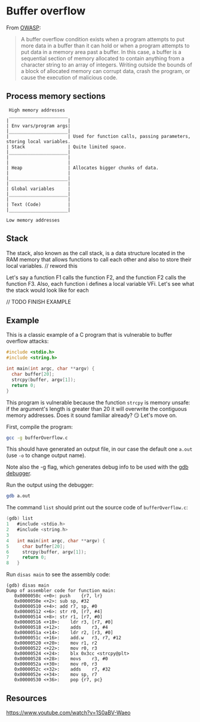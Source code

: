# Buffer overflow
From [OWASP](https://owasp.org/www-community/vulnerabilities/Buffer_Overflow):
> A buffer overflow condition exists when a program attempts to put more data in a buffer than it can hold or when a program attempts to put data in a memory area past a buffer. In this case, a buffer is a sequential section of memory allocated to contain anything from a character string to an array of integers. Writing outside the bounds of a block of allocated memory can corrupt data, crash the program, or cause the execution of malicious code.

## Process memory sections
```
 High memory addresses
 ______________________
|                      |    
| Env vars/program args|
|______________________|
|                      | Used for function calls, passing parameters, storing local variables. 
| Stack                | Quite limited space.
|______________________|
|                      |
|                      |
| Heap                 | Allocates bigger chunks of data. 
|                      |
|______________________|
|                      |
| Global variables     |
|______________________|
|                      | 
| Text (Code)          |
|______________________|

Low memory addresses
```

## Stack
The stack, also known as the call stack, is a data structure located in the RAM memory that allows functions to call each other and also to store their local variables. // reword this

Let's say a function F1 calls the function F2, and the function F2 calls the function F3. Also, each function i defines a local variable VFi. Let's see what the stack would look like for each 

// TODO FINISH EXAMPLE

## Example
This is a classic example of a C program that is vulnerable to buffer overflow attacks:
```C
#include <stdio.h>
#include <string.h>

int main(int argc, char **argv) {
  char buffer[20];
  strcpy(buffer, argv[1]);
  return 0;
}
```

This program is vulnerable because the function `strcpy` is memory unsafe: if the argument's length is greater than 20 it will overwrite the contiguous memory addresses. Does it sound familiar already? 😏 Let's move on.

First, compile the program:
```bash
gcc -g bufferOverflow.c
```
This should have generated an output file, in our case the default one `a.out` (use `-o` to change output name).

Note also the -g flag, which generates debug info to be used with the [gdb debugger](https://www.gnu.org/software/gdb/).

Run the output using the debugger:
```bash
gdb a.out
```

The command `list` should print out the source code of `bufferOverflow.c`:
```C
(gdb) list
1	#include <stdio.h>
2	#include <string.h>
3
4	int main(int argc, char **argv) {
5	  char buffer[20];
6	  strcpy(buffer, argv[1]);
7	  return 0;
8	}
```

Run `disas main` to see the assembly code:
```assembly
(gdb) disas main
Dump of assembler code for function main:
   0x0000050c <+0>:	push	{r7, lr}
   0x0000050e <+2>:	sub	sp, #32
   0x00000510 <+4>:	add	r7, sp, #0
   0x00000512 <+6>:	str	r0, [r7, #4]
   0x00000514 <+8>:	str	r1, [r7, #0]
   0x00000516 <+10>:	ldr	r3, [r7, #0]
   0x00000518 <+12>:	adds	r3, #4
   0x0000051a <+14>:	ldr	r2, [r3, #0]
   0x0000051c <+16>:	add.w	r3, r7, #12
   0x00000520 <+20>:	mov	r1, r2
   0x00000522 <+22>:	mov	r0, r3
   0x00000524 <+24>:	blx	0x3cc <strcpy@plt>
   0x00000528 <+28>:	movs	r3, #0
   0x0000052a <+30>:	mov	r0, r3
   0x0000052c <+32>:	adds	r7, #32
   0x0000052e <+34>:	mov	sp, r7
   0x00000530 <+36>:	pop	{r7, pc}
```

## Resources
https://www.youtube.com/watch?v=1S0aBV-Waeo

